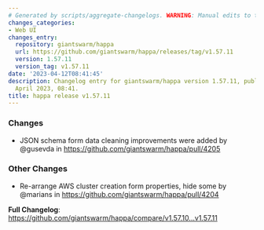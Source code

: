 ```yaml
---
# Generated by scripts/aggregate-changelogs. WARNING: Manual edits to this files will be overwritten.
changes_categories:
- Web UI
changes_entry:
  repository: giantswarm/happa
  url: https://github.com/giantswarm/happa/releases/tag/v1.57.11
  version: 1.57.11
  version_tag: v1.57.11
date: '2023-04-12T08:41:45'
description: Changelog entry for giantswarm/happa version 1.57.11, published on 12
  April 2023, 08:41.
title: happa release v1.57.11
---
```


<!-- Release notes generated using configuration in .github/release.yml at main -->

### Changes
* JSON schema form data cleaning improvements were added by @gusevda in https://github.com/giantswarm/happa/pull/4205
### Other Changes
* Re-arrange AWS cluster creation form properties, hide some by @marians in https://github.com/giantswarm/happa/pull/4204


**Full Changelog**: https://github.com/giantswarm/happa/compare/v1.57.10...v1.57.11
